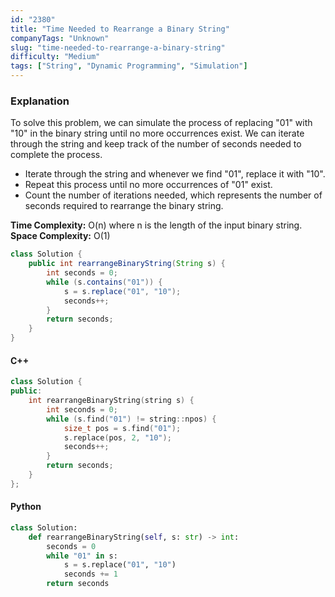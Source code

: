 ```yaml
---
id: "2380"
title: "Time Needed to Rearrange a Binary String"
companyTags: "Unknown"
slug: "time-needed-to-rearrange-a-binary-string"
difficulty: "Medium"
tags: ["String", "Dynamic Programming", "Simulation"]
---
```


### Explanation
To solve this problem, we can simulate the process of replacing "01" with "10" in the binary string until no more occurrences exist. We can iterate through the string and keep track of the number of seconds needed to complete the process.

- Iterate through the string and whenever we find "01", replace it with "10".
- Repeat this process until no more occurrences of "01" exist.
- Count the number of iterations needed, which represents the number of seconds required to rearrange the binary string.

**Time Complexity:** O(n) where n is the length of the input binary string.
**Space Complexity:** O(1)

```java
class Solution {
    public int rearrangeBinaryString(String s) {
        int seconds = 0;
        while (s.contains("01")) {
            s = s.replace("01", "10");
            seconds++;
        }
        return seconds;
    }
}
```

#### C++
```cpp
class Solution {
public:
    int rearrangeBinaryString(string s) {
        int seconds = 0;
        while (s.find("01") != string::npos) {
            size_t pos = s.find("01");
            s.replace(pos, 2, "10");
            seconds++;
        }
        return seconds;
    }
};
```

#### Python
```python
class Solution:
    def rearrangeBinaryString(self, s: str) -> int:
        seconds = 0
        while "01" in s:
            s = s.replace("01", "10")
            seconds += 1
        return seconds
```